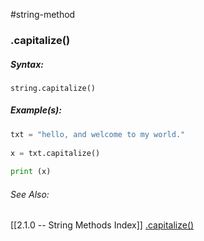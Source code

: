#string-method 	
### .capitalize()


##### Syntax:
`string.capitalize()`

##### Example(s):
```python
txt = "hello, and welcome to my world."  
  
x = txt.capitalize()  
  
print (x)
```

###### See Also:
[[2.1.0 -- String Methods Index]]
[.capitalize()](https://www.w3schools.com/python/ref_string_capitalize.asp)